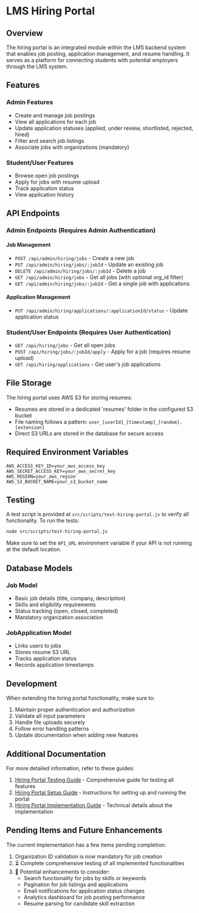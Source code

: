 # LMS Hiring Portal

## Overview

The hiring portal is an integrated module within the LMS backend system that enables job posting, application management, and resume handling. It serves as a platform for connecting students with potential employers through the LMS system.

## Features

### Admin Features

- Create and manage job postings
- View all applications for each job
- Update application statuses (applied, under review, shortlisted, rejected, hired)
- Filter and search job listings
- Associate jobs with organizations (mandatory)

### Student/User Features

- Browse open job postings
- Apply for jobs with resume upload
- Track application status
- View application history

## API Endpoints

### Admin Endpoints (Requires Admin Authentication)

#### Job Management
- `POST /api/admin/hiring/jobs` - Create a new job
- `PUT /api/admin/hiring/jobs/:jobId` - Update an existing job
- `DELETE /api/admin/hiring/jobs/:jobId` - Delete a job
- `GET /api/admin/hiring/jobs` - Get all jobs (with optional org_id filter)
- `GET /api/admin/hiring/jobs/:jobId` - Get a single job with applications

#### Application Management
- `PUT /api/admin/hiring/applications/:applicationId/status` - Update application status

### Student/User Endpoints (Requires User Authentication)

- `GET /api/hiring/jobs` - Get all open jobs
- `POST /api/hiring/jobs/:jobId/apply` - Apply for a job (requires resume upload)
- `GET /api/hiring/applications` - Get user's job applications

## File Storage

The hiring portal uses AWS S3 for storing resumes:

- Resumes are stored in a dedicated 'resumes' folder in the configured S3 bucket
- File naming follows a pattern: `user_[userId]_[timestamp]_[random].[extension]`
- Direct S3 URLs are stored in the database for secure access

## Required Environment Variables

```
AWS_ACCESS_KEY_ID=your_aws_access_key
AWS_SECRET_ACCESS_KEY=your_aws_secret_key
AWS_REGION=your_aws_region
AWS_S3_BUCKET_NAME=your_s3_bucket_name
```

## Testing

A test script is provided at `src/scripts/test-hiring-portal.js` to verify all functionality. 
To run the tests:

```bash
node src/scripts/test-hiring-portal.js
```

Make sure to set the `API_URL` environment variable if your API is not running at the default location.

## Database Models

### Job Model
- Basic job details (title, company, description)
- Skills and eligibility requirements
- Status tracking (open, closed, completed)
- Mandatory organization association

### JobApplication Model
- Links users to jobs
- Stores resume S3 URL
- Tracks application status
- Records application timestamps

## Development

When extending the hiring portal functionality, make sure to:

1. Maintain proper authentication and authorization
2. Validate all input parameters
3. Handle file uploads securely
4. Follow error handling patterns
5. Update documentation when adding new features

## Additional Documentation

For more detailed information, refer to these guides:

1. [Hiring Portal Testing Guide](./hiring-portal-testing-guide.md) - Comprehensive guide for testing all features
2. [Hiring Portal Setup Guide](./hiring-portal-setup-guide.md) - Instructions for setting up and running the portal
3. [Hiring Portal Implementation Guide](./hiring-portal.md) - Technical details about the implementation

## Pending Items and Future Enhancements

The current implementation has a few items pending completion:

1.  Organization ID validation is now mandatory for job creation
2. ⏳ Complete comprehensive testing of all implemented functionalities
3. 🔄 Potential enhancements to consider:
   - Search functionality for jobs by skills or keywords
   - Pagination for job listings and applications
   - Email notifications for application status changes
   - Analytics dashboard for job posting performance
   - Resume parsing for candidate skill extraction
